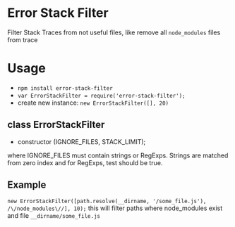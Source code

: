 Error Stack Filter
==================

Filter Stack Traces from not useful files, like remove all `node_modules` files from trace


Usage
=====

* `npm install error-stack-filter`
* `var ErrorStackFilter = require('error-stack-filter');`
* create new instance: `new ErrorStackFilter([], 20)`


class ErrorStackFilter
--

+ constructor (IGNORE_FILES, STACK_LIMIT);

where IGNORE_FILES must contain strings or RegExps.
Strings are matched from zero index and for RegExps, test should be true.

Example
-
`new ErrorStackFilter([path.resolve(__dirname, '/some_file.js'), /\/node_modules\//], 10);`
this will filter paths where node_modules exist and file `__dirname/some_file.js`